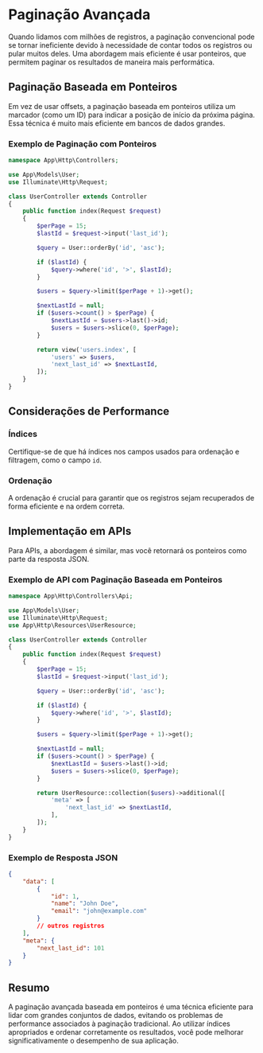# Paginação Avançada

Quando lidamos com milhões de registros, a paginação convencional pode se tornar ineficiente devido à necessidade de contar todos os registros ou pular muitos deles. Uma abordagem mais eficiente é usar ponteiros, que permitem paginar os resultados de maneira mais performática.

## Paginação Baseada em Ponteiros

Em vez de usar offsets, a paginação baseada em ponteiros utiliza um marcador (como um ID) para indicar a posição de início da próxima página. Essa técnica é muito mais eficiente em bancos de dados grandes.

### Exemplo de Paginação com Ponteiros

```php
namespace App\Http\Controllers;

use App\Models\User;
use Illuminate\Http\Request;

class UserController extends Controller
{
    public function index(Request $request)
    {
        $perPage = 15;
        $lastId = $request->input('last_id');

        $query = User::orderBy('id', 'asc');

        if ($lastId) {
            $query->where('id', '>', $lastId);
        }

        $users = $query->limit($perPage + 1)->get();

        $nextLastId = null;
        if ($users->count() > $perPage) {
            $nextLastId = $users->last()->id;
            $users = $users->slice(0, $perPage);
        }

        return view('users.index', [
            'users' => $users,
            'next_last_id' => $nextLastId,
        ]);
    }
}
```

## Considerações de Performance

### Índices

Certifique-se de que há índices nos campos usados para ordenação e filtragem, como o campo `id`.

### Ordenação

A ordenação é crucial para garantir que os registros sejam recuperados de forma eficiente e na ordem correta.

## Implementação em APIs

Para APIs, a abordagem é similar, mas você retornará os ponteiros como parte da resposta JSON.

### Exemplo de API com Paginação Baseada em Ponteiros

```php
namespace App\Http\Controllers\Api;

use App\Models\User;
use Illuminate\Http\Request;
use App\Http\Resources\UserResource;

class UserController extends Controller
{
    public function index(Request $request)
    {
        $perPage = 15;
        $lastId = $request->input('last_id');

        $query = User::orderBy('id', 'asc');

        if ($lastId) {
            $query->where('id', '>', $lastId);
        }

        $users = $query->limit($perPage + 1)->get();

        $nextLastId = null;
        if ($users->count() > $perPage) {
            $nextLastId = $users->last()->id;
            $users = $users->slice(0, $perPage);
        }

        return UserResource::collection($users)->additional([
            'meta' => [
                'next_last_id' => $nextLastId,
            ],
        ]);
    }
}
```

### Exemplo de Resposta JSON

```json
{
    "data": [
        {
            "id": 1,
            "name": "John Doe",
            "email": "john@example.com"
        }
        // outros registros
    ],
    "meta": {
        "next_last_id": 101
    }
}
```

## Resumo

A paginação avançada baseada em ponteiros é uma técnica eficiente para lidar com grandes conjuntos de dados, evitando os problemas de performance associados à paginação tradicional. Ao utilizar índices apropriados e ordenar corretamente os resultados, você pode melhorar significativamente o desempenho de sua aplicação.

